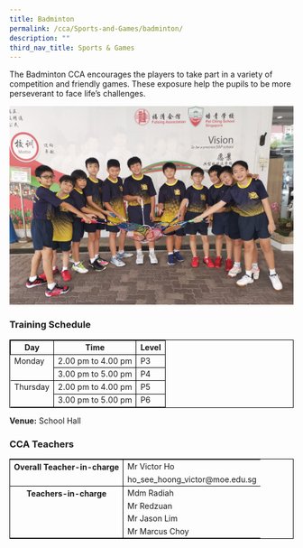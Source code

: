 ```yaml
---
title: Badminton
permalink: /cca/Sports-and-Games/badminton/
description: ""
third_nav_title: Sports & Games
---
```

The Badminton CCA encourages the players to take part in a variety of competition and friendly&nbsp;games.&nbsp;These&nbsp;exposure&nbsp;help the pupils to be more perseverant to face life’s challenges. 

![](/images/Badminton%20Pic%203.jpeg)

### Training Schedule


<table style="border-collapse: collapse; border: 1px solid black;">
  <thead>
    <tr>
      <th style="border: 1px solid black;">Day</th>
      <th style="border: 1px solid black;">Time</th>
      <th style="border: 1px solid black;">Level</th>
    </tr>
  </thead>
  <tbody>
    <tr>
      <td style="border: none;border-right: 1px solid black">Monday</td>
      <td style="border: 1px solid black;">2.00 pm to 4.00 pm</td>
      			<td style="border: 1px solid black;">P3</td>
    </tr>
    <tr> 
<td style="border: none;border-right: 1px solid black"></td> <td style="border: 1px solid black;">3.00 pm to 5.00 pm</td>
      <td style="border: 1px solid black;">P4</td>
    </tr>
    <tr>
      <td style="border: none; border-top: 1px solid black; border-right: 1px solid black">Thursday</td>
      <td style="border: 1px solid black;">2.00 pm to 4.00 pm</td>
      			<td style="border: 1px solid black;">P5</td>
    </tr>
    <tr> 
<td style="border-right: 1px solid black"></td> 
			<td style="border: 1px solid black;">3.00 pm to 5.00 pm</td>
      <td style="border: 1px solid black;">P6</td>
    </tr>
    <tr>
  </tr></tbody>
</table>

**Venue:**
 School Hall

### CCA Teachers

<table style="border-collapse: collapse; border: 1px solid black;">
  <tbody>
    <tr>
      <th style="border: none; border-right: 1px solid black">Overall Teacher-in-charge
      </th><td style="border: none;">Mr Victor Ho</td>
		 </tr>
    <tr>
      <td style="border-bottom: 1px solid black; border-right: 1px solid black"></td>
      <td style="border-bottom: 1px solid black;">ho_see_hoong_victor@moe.edu.sg</td>
    </tr>
    <tr>
      <th style="border: none; border-right: 1px solid black">Teachers-in-charge
      </th><td style="border: none;">Mdm Radiah </td>
    </tr>
    <tr>
      <td style="border: none;border-right: 1px solid black"></td>
      <td style="border: none;">Mr Redzuan </td>
    </tr>
    <tr>
      <td style="border: none;border-right: 1px solid black"></td>
      <td style="border: none;">Mr Jason Lim </td>
    </tr>
    <tr>
      <td style="border: none;border-right: 1px solid black"></td>
      <td style="border: none;"> Mr Marcus Choy</td>
    </tr>
  </tbody>
</table>